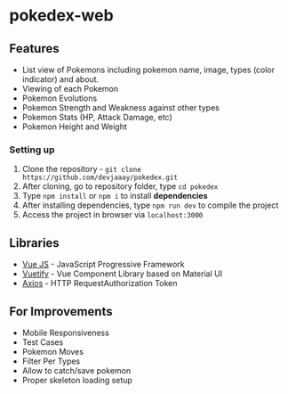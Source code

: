 # pokedex-web


## Features
- List view of Pokemons including pokemon name, image, types (color indicator) and about.
- Viewing of each Pokemon
- Pokemon Evolutions
- Pokemon Strength and Weakness against other types
- Pokemon Stats (HP, Attack Damage, etc)
- Pokemon Height and Weight
### Setting up
1. Clone the repository - `git clone https://github.com/devjaaay/pokedex.git`
2. After cloning, go to repository folder, type `cd pokedex`
3. Type `npm install` or `npm i` to install **dependencies**
4. After installing dependencies, type `npm run dev` to compile the project
5. Access the project in browser via `localhost:3000`

## Libraries
- [Vue JS](https://vuejs.org/) - JavaScript Progressive Framework
- [Vuetify](https://vuetifyjs.com/en/) - Vue Component Library based on Material UI
- [Axios](https://github.com/axios/axios) - HTTP RequestAuthorization Token 


## For Improvements
- Mobile Responsiveness
- Test Cases
- Pokemon Moves
- Filter Per Types
- Allow to catch/save pokemon
- Proper skeleton loading setup